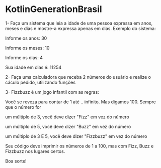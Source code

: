 # KotlinGenerationBrasil
1- Faça um sistema que leia a idade de uma pessoa expressa em anos, meses e dias e mostre-a expressa apenas em dias.
Exemplo do sistema:

Informe os anos: 30

Informe os meses: 10

Informe os dias: 4

Sua idade em dias é: 11254 

2- Faça uma calculadora que receba 2 números do usuário e realize o cáculo pedido, utilizando funções

3- Fizzbuzz é um jogo infantil com as regras:

Você se reveza para contar de 1 até .. infinito. Mas digamos 100.
Sempre que o número for

um múltiplo de 3, você deve dizer "Fizz" em vez do número

um múltiplo de 5, você deve dizer "Buzz" em vez do número

um múltiplo de 3 E 5, você deve dizer "Fizzbuzz" em vez do número

Seu código deve imprimir os números de 1 a 100, mas com Fizz, Buzz e Fizzbuzz nos lugares certos.

Boa sorte!
